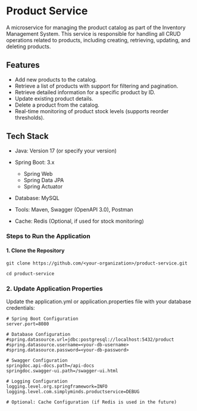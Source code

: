 # Product Service

A microservice for managing the product catalog as part of the Inventory Management System. This service is responsible for handling all CRUD operations related to products, including creating, retrieving, updating, and deleting products.

## Features
- Add new products to the catalog.
- Retrieve a list of products with support for filtering and pagination.
- Retrieve detailed information for a specific product by ID.
- Update existing product details.
- Delete a product from the catalog.
- Real-time monitoring of product stock levels (supports reorder thresholds).

## Tech Stack

- Java: Version 17 (or specify your version)
- Spring Boot: 3.x
    - Spring Web
    - Spring Data JPA
    - Spring Actuator

- Database: MySQL
- Tools: Maven, Swagger (OpenAPI 3.0), Postman
- Cache: Redis (Optional, if used for stock monitoring)

### Steps to Run the Application

#### 1. Clone the Repository
```shell
git clone https://github.com/<your-organization>/product-service.git  

cd product-service
```

### 2. Update Application Properties
Update the application.yml or application.properties file with your database credentials:

```properties
# Spring Boot Configuration
server.port=8080

# Database Configuration
#spring.datasource.url=jdbc:postgresql://localhost:5432/product
#spring.datasource.username=<your-db-username>
#spring.datasource.password=<your-db-password>

# Swagger Configuration
springdoc.api-docs.path=/api-docs
springdoc.swagger-ui.path=/swagger-ui.html

# Logging Configuration
logging.level.org.springframework=INFO
logging.level.com.simplyminds.productservice=DEBUG

# Optional: Cache Configuration (if Redis is used in the future)
```
